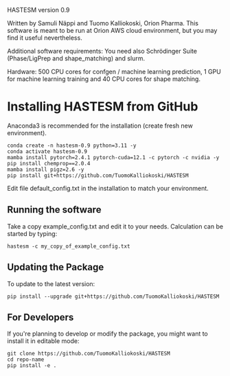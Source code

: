 HASTESM version 0.9

Written by Samuli Näppi and Tuomo Kalliokoski, Orion Pharma.
This software is meant to be run at Orion AWS cloud environment, but
you may find it useful nevertheless.

Additional software requirements:
You need also Schrödinger Suite (Phase/LigPrep and shape_matching) and
slurm. 

Hardware: 500 CPU cores for confgen / machine learning
prediction, 1 GPU for machine learning training and 40 CPU cores for
shape matching.

# Installing HASTESM from GitHub

Anaconda3 is recommended for the installation (create fresh new environment).

```
conda create -n hastesm-0.9 python=3.11 -y
conda activate hastesm-0.9
mamba install pytorch=2.4.1 pytorch-cuda=12.1 -c pytorch -c nvidia -y
pip install chemprop==2.0.4
mamba install pigz=2.6 -y
pip install git+https://github.com/TuomoKalliokoski/HASTESM
```

Edit file default_config.txt in the installation to match your environment.

## Running the software

Take a copy example_config.txt and edit it to your needs. Calculation can be started by typing:

```
hastesm -c my_copy_of_example_config.txt
```

## Updating the Package

To update to the latest version:

```
pip install --upgrade git+https://github.com/TuomoKalliokoski/HASTESM
```

## For Developers

If you're planning to develop or modify the package, you might want to install it in editable mode:

```
git clone https://github.com/TuomoKalliokoski/HASTESM
cd repo-name
pip install -e .
```

